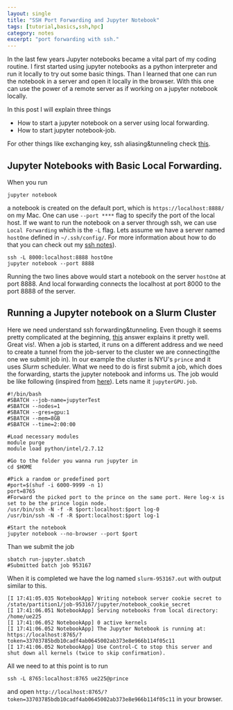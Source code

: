 ```yaml
---
layout: single
title: "SSH Port Forwarding and Jupyter Notebook"
tags: [tutorial,basics,ssh,hpc]
category: notes
excerpt: "port forwarding with ssh."
---
```

In the last few years Jupyter notebooks became a vital part of my coding routine. I first started using jupyter notebooks as a python interpreter and run it locally to try out some basic things. Than I learned that one can run the notebook in a server and open it locally in the browser. With this one can use the power of a remote server as if working on a jupyter notebook locally. 

In this post I will explain three things
- How to start a jupyter notebook on a server using local forwarding.
- How to start jupyter notebook-job.

For other things like exchanging key, ssh aliasing&tunneling check [this](https://evcu.github.io/notes/ssh-setup-notes/). 
## Jupyter Notebooks with Basic Local Forwarding.
When you run 
```
jupyter notebook
```
a notebook is created on the default port, which is `https://localhost:8888/` on my Mac. One can use `--port ****` flag to specify the port of the local host. If we want to run the notebook on a server through ssh, we can use `Local Forwarding` which is the `-L` flag. Lets assume we have a server named  `hostOne` defined in `~/.ssh/config/`. For more information about how to do that you can check out my [ssh notes](https://evcu.github.io/notes/ssh-setup-notes/)).

```
ssh -L 8000:localhost:8888 hostOne
jupyter notebook --port 8888
```

Running the two lines above would start a notebook on the server `hostOne` at port 8888. And local forwarding connects the localhost at port 8000 to the port 8888 of the server. 

## Running a Jupyter notebook on a Slurm Cluster
Here we need understand ssh forwarding&tunneling. Even though it seems pretty complicated at the beginning, [this](https://unix.stackexchange.com/a/118650) answer explains it pretty well. Great vis!. When a job is started, it runs on a different address and we need to create a tunnel from the job-server to the  cluster we are connecting(the one we submit job in). In our example the cluster is NYU's `prince` and it uses _Slurm_ scheduler. What we need to do is first submit a job, which does the forwarding, starts the jupyter notebook and informs us. The job would be like following (inspired from [here](https://wikis.nyu.edu/display/NYUHPC/Running+Jupyter+on+Prince)). Lets name it `jupyterGPU.job`.

```
#!/bin/bash
#SBATCH --job-name=jupyterTest
#SBATCH --nodes=1
#SBATCH --gres=gpu:1
#SBATCH --mem=8GB
#SBATCH --time=2:00:00

#Load necessary modules
module purge
module load python/intel/2.7.12

#Go to the folder you wanna run jupyter in
cd $HOME

#Pick a random or predefined port
#port=$(shuf -i 6000-9999 -n 1)
port=8765
#Forward the picked port to the prince on the same port. Here log-x is set to be the prince login node.
/usr/bin/ssh -N -f -R $port:localhost:$port log-0
/usr/bin/ssh -N -f -R $port:localhost:$port log-1

#Start the notebook
jupyter notebook --no-browser --port $port
```

Than we submit the job
```
sbatch run-jupyter.sbatch
#Submitted batch job 953167
```

When it is completed we have the log named `slurm-953167.out` with output similar to this.

```
[I 17:41:05.035 NotebookApp] Writing notebook server cookie secret to /state/partition1/job-953167/jupyter/notebook_cookie_secret
[I 17:41:06.051 NotebookApp] Serving notebooks from local directory: /home/ue225
[I 17:41:06.052 NotebookApp] 0 active kernels 
[I 17:41:06.052 NotebookApp] The Jupyter Notebook is running at: https://localhost:8765/?token=33703785bdb10cadf4ab0645002ab373e8e966b114f05c11
[I 17:41:06.052 NotebookApp] Use Control-C to stop this server and shut down all kernels (twice to skip confirmation).
```

All we need to at this point is to run 
```
ssh -L 8765:localhost:8765 ue225@prince
```

and open `http://localhost:8765/?token=33703785bdb10cadf4ab0645002ab373e8e966b114f05c11` in your browser. 

